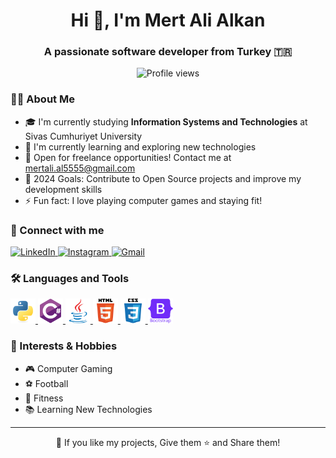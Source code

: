 <h1 align="center">Hi 👋, I'm Mert Ali Alkan</h1>
<h3 align="center">A passionate software developer from Turkey 🇹🇷</h3>

<p align="center">
  <img src="https://komarev.com/ghpvc/?username=mertalii&label=Profile%20views&color=0e75b6&style=flat" alt="Profile views" />
</p>

### 👨‍💻 About Me

- 🎓 I'm currently studying **Information Systems and Technologies** at Sivas Cumhuriyet University
- 🌱 I'm currently learning and exploring new technologies
- 💼 Open for freelance opportunities! Contact me at [mertali.al5555@gmail.com](mailto:mertali.al5555@gmail.com)
- 🎯 2024 Goals: Contribute to Open Source projects and improve my development skills
- ⚡ Fun fact: I love playing computer games and staying fit!

### 🤝 Connect with me

<p align="left">
  <a href="https://www.linkedin.com/in/mer1alii/" target="_blank">
    <img src="https://img.shields.io/badge/LinkedIn-%230077B5.svg?&style=for-the-badge&logo=linkedin&logoColor=white" alt="LinkedIn" />
  </a>
  <a href="https://www.instagram.com/mer1.alii/" target="_blank">
    <img src="https://img.shields.io/badge/Instagram-%23E4405F.svg?&style=for-the-badge&logo=instagram&logoColor=white" alt="Instagram" />
  </a>
  <a href="mailto:mertali.al5555@gmail.com">
    <img src="https://img.shields.io/badge/Gmail-D14836?style=for-the-badge&logo=gmail&logoColor=white" alt="Gmail" />
  </a>
</p>

### 🛠️ Languages and Tools

<p align="left">
  <a href="https://www.python.org" target="_blank"> 
    <img src="https://raw.githubusercontent.com/devicons/devicon/master/icons/python/python-original.svg" alt="python" width="40" height="40"/> 
  </a>
  <a href="https://docs.microsoft.com/en-us/dotnet/csharp/" target="_blank"> 
    <img src="https://raw.githubusercontent.com/devicons/devicon/master/icons/csharp/csharp-original.svg" alt="csharp" width="40" height="40"/> 
  </a>
  <a href="https://www.java.com" target="_blank"> 
    <img src="https://raw.githubusercontent.com/devicons/devicon/master/icons/java/java-original.svg" alt="java" width="40" height="40"/> 
  </a>
  <a href="https://www.w3.org/html/" target="_blank"> 
    <img src="https://raw.githubusercontent.com/devicons/devicon/master/icons/html5/html5-original-wordmark.svg" alt="html5" width="40" height="40"/> 
  </a>
  <a href="https://www.w3schools.com/css/" target="_blank"> 
    <img src="https://raw.githubusercontent.com/devicons/devicon/master/icons/css3/css3-original-wordmark.svg" alt="css3" width="40" height="40"/> 
  </a>
  <a href="https://getbootstrap.com" target="_blank"> 
    <img src="https://raw.githubusercontent.com/devicons/devicon/master/icons/bootstrap/bootstrap-plain-wordmark.svg" alt="bootstrap" width="40" height="40"/> 
  </a>
</p>

### 🎯 Interests & Hobbies

- 🎮 Computer Gaming
- ⚽ Football
- 💪 Fitness
- 📚 Learning New Technologies



---

<p align="center">💙 If you like my projects, Give them ⭐ and Share them!</p>
